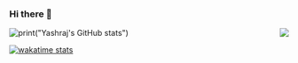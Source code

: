 ### Hi there 👋
![print("Yashraj's GitHub stats")](https://github-readme-stats.vercel.app/api?username=yashraj2003e&show_icons=true&theme=github_dark) 
<a href="https://github.com/yashraj2003e/github-readme-stats">
  <img align="right" src="https://github-readme-stats.vercel.app/api/top-langs/?username=yashraj2003e&theme=github_dark" />
</a>

[![wakatime stats](https://github-readme-stats.vercel.app/api/wakatime?username=yashraj2003e&theme=github_dark&layout=compact)](https://github.com/yashraj2003e/github-readme-stats)


